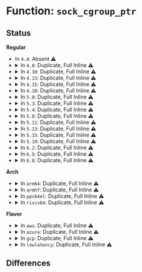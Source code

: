 # Function: <code>sock_cgroup_ptr</code>

## Status
<b>Regular</b>
<ul>
<li>
In <code>4.4</code>: Absent ⚠️
</li>
<li>
<details>
<summary>In <code>4.8</code>: Duplicate, Full Inline ⚠️</summary>

**Collision:** Static Duplication

**Inline:** Full

**Transformation:** False

**Instances:**

```
In kernel/cgroup.c (ffffffff81121805)
Location: include/linux/cgroup.h:593
Inline: True
Inline callers:
  - kernel/cgroup.c:cgroup_sk_free
  - kernel/cgroup.c:cgroup_sk_alloc
```
```
In net/core/filter.c (ffffffff8179b651)
Location: include/linux/cgroup.h:593
Inline: True
Inline callers:
  - net/core/filter.c:bpf_skb_under_cgroup
```
</details>
</li>
<li>
<details>
<summary>In <code>4.10</code>: Duplicate, Full Inline ⚠️</summary>

**Collision:** Static Duplication

**Inline:** Full

**Transformation:** False

**Instances:**

```
In kernel/cgroup.c (ffffffff81129da5)
Location: include/linux/cgroup.h:615
Inline: True
Inline callers:
  - kernel/cgroup.c:cgroup_sk_free
  - kernel/cgroup.c:cgroup_sk_alloc
```
```
In kernel/bpf/cgroup.c (ffffffff81197585)
Location: include/linux/cgroup.h:615
Inline: True
Inline callers:
  - kernel/bpf/cgroup.c:__cgroup_bpf_run_filter_sk
```
```
In net/core/filter.c (ffffffff817c9656)
Location: include/linux/cgroup.h:615
Inline: True
Inline callers:
  - net/core/filter.c:bpf_skb_under_cgroup
```
</details>
</li>
<li>
<details>
<summary>In <code>4.13</code>: Duplicate, Full Inline ⚠️</summary>

**Collision:** Static Duplication

**Inline:** Full

**Transformation:** False

**Instances:**

```
In kernel/cgroup/cgroup.c (ffffffff81128b85)
Location: include/linux/cgroup.h:656
Inline: True
Inline callers:
  - kernel/cgroup/cgroup.c:cgroup_sk_free
  - kernel/cgroup/cgroup.c:cgroup_sk_alloc
```
```
In kernel/bpf/cgroup.c (ffffffff8119f205)
Location: include/linux/cgroup.h:656
Inline: True
Inline callers:
  - kernel/bpf/cgroup.c:__cgroup_bpf_run_filter_sock_ops
  - kernel/bpf/cgroup.c:__cgroup_bpf_run_filter_sk
```
```
In net/core/filter.c (ffffffff817e8590)
Location: include/linux/cgroup.h:656
Inline: True
Inline callers:
  - net/core/filter.c:bpf_skb_under_cgroup
```
</details>
</li>
<li>
<details>
<summary>In <code>4.15</code>: Duplicate, Full Inline ⚠️</summary>

**Collision:** Static Duplication

**Inline:** Full

**Transformation:** False

**Instances:**

```
In kernel/cgroup/cgroup.c (ffffffff811351b5)
Location: include/linux/cgroup.h:764
Inline: True
Inline callers:
  - kernel/cgroup/cgroup.c:cgroup_sk_free
  - kernel/cgroup/cgroup.c:cgroup_sk_alloc
```
```
In kernel/bpf/cgroup.c (ffffffff811b21f6)
Location: include/linux/cgroup.h:764
Inline: True
Inline callers:
  - kernel/bpf/cgroup.c:__cgroup_bpf_run_filter_sock_ops
  - kernel/bpf/cgroup.c:__cgroup_bpf_run_filter_sk
  - kernel/bpf/cgroup.c:__cgroup_bpf_run_filter_skb
```
```
In net/core/filter.c (ffffffff818638f3)
Location: include/linux/cgroup.h:764
Inline: True
Inline callers:
  - net/core/filter.c:bpf_skb_under_cgroup
```
</details>
</li>
<li>
<details>
<summary>In <code>4.18</code>: Duplicate, Full Inline ⚠️</summary>

**Collision:** Static Duplication

**Inline:** Full

**Transformation:** False

**Instances:**

```
In kernel/cgroup/cgroup.c (ffffffff811438d5)
Location: include/linux/cgroup.h:772
Inline: True
Inline callers:
  - kernel/cgroup/cgroup.c:cgroup_sk_free
  - kernel/cgroup/cgroup.c:cgroup_sk_alloc
```
```
In kernel/bpf/cgroup.c (ffffffff811d1785)
Location: include/linux/cgroup.h:772
Inline: True
Inline callers:
  - kernel/bpf/cgroup.c:__cgroup_bpf_run_filter_sock_ops
  - kernel/bpf/cgroup.c:__cgroup_bpf_run_filter_sock_addr
  - kernel/bpf/cgroup.c:__cgroup_bpf_run_filter_sk
  - kernel/bpf/cgroup.c:__cgroup_bpf_run_filter_skb
```
```
In net/core/filter.c (ffffffff818aea66)
Location: include/linux/cgroup.h:772
Inline: True
Inline callers:
  - net/core/filter.c:bpf_skb_cgroup_id
  - net/core/filter.c:bpf_skb_under_cgroup
```
</details>
</li>
<li>
<details>
<summary>In <code>5.0</code>: Duplicate, Full Inline ⚠️</summary>

**Collision:** Static Duplication

**Inline:** Full

**Transformation:** False

**Instances:**

```
In kernel/cgroup/cgroup.c (ffffffff8114f3e5)
Location: include/linux/cgroup.h:810
Inline: True
Inline callers:
  - kernel/cgroup/cgroup.c:cgroup_sk_free
  - kernel/cgroup/cgroup.c:cgroup_sk_alloc
```
```
In kernel/bpf/cgroup.c (ffffffff811e1325)
Location: include/linux/cgroup.h:810
Inline: True
Inline callers:
  - kernel/bpf/cgroup.c:__cgroup_bpf_run_filter_sock_ops
  - kernel/bpf/cgroup.c:__cgroup_bpf_run_filter_sock_addr
  - kernel/bpf/cgroup.c:__cgroup_bpf_run_filter_sk
  - kernel/bpf/cgroup.c:__cgroup_bpf_run_filter_skb
```
```
In net/core/filter.c (ffffffff818d2d6f)
Location: include/linux/cgroup.h:810
Inline: True
Inline callers:
  - net/core/filter.c:bpf_skb_ancestor_cgroup_id
  - net/core/filter.c:bpf_skb_cgroup_id
  - net/core/filter.c:bpf_skb_under_cgroup
```
</details>
</li>
<li>
<details>
<summary>In <code>5.3</code>: Duplicate, Full Inline ⚠️</summary>

**Collision:** Static Duplication

**Inline:** Full

**Transformation:** False

**Instances:**

```
In kernel/cgroup/cgroup.c (ffffffff8115b275)
Location: include/linux/cgroup.h:825
Inline: True
Inline callers:
  - kernel/cgroup/cgroup.c:cgroup_sk_free
  - kernel/cgroup/cgroup.c:cgroup_sk_alloc
  - kernel/cgroup/cgroup.c:cgroup_sk_alloc
```
```
In kernel/bpf/cgroup.c (ffffffff811f821d)
Location: include/linux/cgroup.h:825
Inline: True
Inline callers:
  - kernel/bpf/cgroup.c:__cgroup_bpf_run_filter_getsockopt
  - kernel/bpf/cgroup.c:__cgroup_bpf_run_filter_setsockopt
  - kernel/bpf/cgroup.c:__cgroup_bpf_run_filter_sock_ops
  - kernel/bpf/cgroup.c:__cgroup_bpf_run_filter_sock_addr
  - kernel/bpf/cgroup.c:__cgroup_bpf_run_filter_sk
  - kernel/bpf/cgroup.c:__cgroup_bpf_run_filter_skb
```
```
In net/core/filter.c (ffffffff8191fe62)
Location: include/linux/cgroup.h:825
Inline: True
Inline callers:
  - net/core/filter.c:bpf_skb_ancestor_cgroup_id
  - net/core/filter.c:bpf_skb_cgroup_id
  - net/core/filter.c:bpf_skb_under_cgroup
```
</details>
</li>
<li>
<details>
<summary>In <code>5.4</code>: Duplicate, Full Inline ⚠️</summary>

**Collision:** Static Duplication

**Inline:** Full

**Transformation:** False

**Instances:**

```
In kernel/cgroup/cgroup.c (ffffffff81166f35)
Location: include/linux/cgroup.h:827
Inline: True
Inline callers:
  - kernel/cgroup/cgroup.c:cgroup_sk_free
  - kernel/cgroup/cgroup.c:cgroup_sk_alloc
  - kernel/cgroup/cgroup.c:cgroup_sk_alloc
```
```
In kernel/bpf/cgroup.c (ffffffff81204ec8)
Location: include/linux/cgroup.h:827
Inline: True
Inline callers:
  - kernel/bpf/cgroup.c:__cgroup_bpf_run_filter_getsockopt
  - kernel/bpf/cgroup.c:__cgroup_bpf_run_filter_setsockopt
  - kernel/bpf/cgroup.c:__cgroup_bpf_run_filter_sock_ops
  - kernel/bpf/cgroup.c:__cgroup_bpf_run_filter_sock_addr
  - kernel/bpf/cgroup.c:__cgroup_bpf_run_filter_sk
  - kernel/bpf/cgroup.c:__cgroup_bpf_run_filter_skb
```
```
In net/core/filter.c (ffffffff81952099)
Location: include/linux/cgroup.h:827
Inline: True
Inline callers:
  - net/core/filter.c:bpf_skb_ancestor_cgroup_id
  - net/core/filter.c:bpf_skb_cgroup_id
  - net/core/filter.c:bpf_skb_under_cgroup
```
</details>
</li>
<li>
<details>
<summary>In <code>5.8</code>: Duplicate, Full Inline ⚠️</summary>

**Collision:** Static Duplication

**Inline:** Full

**Transformation:** False

**Instances:**

```
In kernel/cgroup/cgroup.c (ffffffff81178645)
Location: include/linux/cgroup.h:828
Inline: True
Inline callers:
  - kernel/cgroup/cgroup.c:cgroup_sk_free
  - kernel/cgroup/cgroup.c:cgroup_sk_clone
  - kernel/cgroup/cgroup.c:cgroup_sk_clone
```
```
In kernel/bpf/cgroup.c (ffffffff8122c265)
Location: include/linux/cgroup.h:828
Inline: True
Inline callers:
  - kernel/bpf/cgroup.c:__cgroup_bpf_run_filter_getsockopt
  - kernel/bpf/cgroup.c:__cgroup_bpf_run_filter_setsockopt
  - kernel/bpf/cgroup.c:__cgroup_bpf_run_filter_sock_ops
  - kernel/bpf/cgroup.c:__cgroup_bpf_run_filter_sock_addr
  - kernel/bpf/cgroup.c:__cgroup_bpf_run_filter_sk
  - kernel/bpf/cgroup.c:__cgroup_bpf_run_filter_skb
```
```
In net/core/filter.c (ffffffff81a2c14f)
Location: include/linux/cgroup.h:828
Inline: True
Inline callers:
  - net/core/filter.c:bpf_sk_ancestor_cgroup_id
  - net/core/filter.c:bpf_sk_cgroup_id
  - net/core/filter.c:bpf_skb_ancestor_cgroup_id
  - net/core/filter.c:bpf_skb_cgroup_id
  - net/core/filter.c:bpf_skb_under_cgroup
```
</details>
</li>
<li>
<details>
<summary>In <code>5.11</code>: Duplicate, Full Inline ⚠️</summary>

**Collision:** Static Duplication

**Inline:** Full

**Transformation:** False

**Instances:**

```
In kernel/cgroup/cgroup.c (ffffffff811753f5)
Location: include/linux/cgroup.h:828
Inline: True
Inline callers:
  - kernel/cgroup/cgroup.c:cgroup_sk_free
  - kernel/cgroup/cgroup.c:cgroup_sk_clone
  - kernel/cgroup/cgroup.c:cgroup_sk_clone
```
```
In kernel/bpf/cgroup.c (ffffffff81234665)
Location: include/linux/cgroup.h:828
Inline: True
Inline callers:
  - kernel/bpf/cgroup.c:__cgroup_bpf_run_filter_getsockopt
  - kernel/bpf/cgroup.c:__cgroup_bpf_run_filter_setsockopt
  - kernel/bpf/cgroup.c:__cgroup_bpf_run_filter_sock_ops
  - kernel/bpf/cgroup.c:__cgroup_bpf_run_filter_sock_addr
  - kernel/bpf/cgroup.c:__cgroup_bpf_run_filter_sk
  - kernel/bpf/cgroup.c:__cgroup_bpf_run_filter_skb
```
```
In net/core/filter.c (ffffffff81a2e874)
Location: include/linux/cgroup.h:828
Inline: True
Inline callers:
  - net/core/filter.c:bpf_sk_ancestor_cgroup_id
  - net/core/filter.c:bpf_sk_cgroup_id
  - net/core/filter.c:bpf_skb_ancestor_cgroup_id
  - net/core/filter.c:bpf_skb_cgroup_id
  - net/core/filter.c:bpf_skb_under_cgroup
```
```
In net/mptcp/subflow.c (ffffffff81bc35c1)
Location: include/linux/cgroup.h:828
Inline: True
Inline callers:
  - net/mptcp/subflow.c:mptcp_subflow_create_socket
  - net/mptcp/subflow.c:mptcp_subflow_create_socket
```
</details>
</li>
<li>
<details>
<summary>In <code>5.13</code>: Duplicate, Full Inline ⚠️</summary>

**Collision:** Static Duplication

**Inline:** Full

**Transformation:** False

**Instances:**

```
In kernel/cgroup/cgroup.c (ffffffff81175f65)
Location: include/linux/cgroup.h:828
Inline: True
Inline callers:
  - kernel/cgroup/cgroup.c:cgroup_sk_free
  - kernel/cgroup/cgroup.c:cgroup_sk_clone
  - kernel/cgroup/cgroup.c:cgroup_sk_clone
```
```
In kernel/bpf/cgroup.c (ffffffff812390d5)
Location: include/linux/cgroup.h:828
Inline: True
Inline callers:
  - kernel/bpf/cgroup.c:__cgroup_bpf_run_filter_getsockopt_kern
  - kernel/bpf/cgroup.c:__cgroup_bpf_run_filter_getsockopt
  - kernel/bpf/cgroup.c:__cgroup_bpf_run_filter_setsockopt
  - kernel/bpf/cgroup.c:__cgroup_bpf_run_filter_sock_ops
  - kernel/bpf/cgroup.c:__cgroup_bpf_run_filter_sock_addr
  - kernel/bpf/cgroup.c:__cgroup_bpf_run_filter_sk
  - kernel/bpf/cgroup.c:__cgroup_bpf_run_filter_skb
```
```
In net/core/filter.c (ffffffff81a15ebd)
Location: include/linux/cgroup.h:828
Inline: True
Inline callers:
  - net/core/filter.c:bpf_sk_ancestor_cgroup_id
  - net/core/filter.c:bpf_sk_cgroup_id
  - net/core/filter.c:bpf_skb_ancestor_cgroup_id
  - net/core/filter.c:bpf_skb_cgroup_id
  - net/core/filter.c:bpf_skb_under_cgroup
```
```
In net/mptcp/subflow.c (ffffffff81bb3c31)
Location: include/linux/cgroup.h:828
Inline: True
Inline callers:
  - net/mptcp/subflow.c:mptcp_subflow_create_socket
  - net/mptcp/subflow.c:mptcp_subflow_create_socket
```
</details>
</li>
<li>
<details>
<summary>In <code>5.15</code>: Duplicate, Full Inline ⚠️</summary>

**Collision:** Static Duplication

**Inline:** Full

**Transformation:** False

**Instances:**

```
In kernel/cgroup/cgroup.c (ffffffff8119d535)
Location: include/linux/cgroup.h:836
Inline: True
Inline callers:
  - kernel/cgroup/cgroup.c:cgroup_sk_free
  - kernel/cgroup/cgroup.c:cgroup_sk_clone
```
```
In kernel/bpf/cgroup.c (ffffffff812763a1)
Location: include/linux/cgroup.h:836
Inline: True
Inline callers:
  - kernel/bpf/cgroup.c:__cgroup_bpf_run_filter_getsockopt_kern
  - kernel/bpf/cgroup.c:__cgroup_bpf_run_filter_getsockopt
  - kernel/bpf/cgroup.c:__cgroup_bpf_run_filter_setsockopt
  - kernel/bpf/cgroup.c:__cgroup_bpf_run_filter_sock_ops
  - kernel/bpf/cgroup.c:__cgroup_bpf_run_filter_sock_addr
  - kernel/bpf/cgroup.c:__cgroup_bpf_run_filter_sk
  - kernel/bpf/cgroup.c:__cgroup_bpf_run_filter_skb
```
```
In net/core/filter.c (ffffffff81acc057)
Location: include/linux/cgroup.h:836
Inline: True
Inline callers:
  - net/core/filter.c:bpf_sk_ancestor_cgroup_id
  - net/core/filter.c:bpf_sk_cgroup_id
  - net/core/filter.c:bpf_skb_ancestor_cgroup_id
  - net/core/filter.c:bpf_skb_cgroup_id
  - net/core/filter.c:bpf_skb_under_cgroup
```
```
In net/mptcp/subflow.c (ffffffff81c8237f)
Location: include/linux/cgroup.h:836
Inline: True
Inline callers:
  - net/mptcp/subflow.c:mptcp_subflow_create_socket
  - net/mptcp/subflow.c:mptcp_subflow_create_socket
```
</details>
</li>
<li>
<details>
<summary>In <code>5.19</code>: Duplicate, Full Inline ⚠️</summary>

**Collision:** Static Duplication

**Inline:** Full

**Transformation:** False

**Instances:**

```
In kernel/cgroup/cgroup.c (ffffffff811cd875)
Location: include/linux/cgroup.h:833
Inline: True
Inline callers:
  - kernel/cgroup/cgroup.c:cgroup_sk_free
  - kernel/cgroup/cgroup.c:cgroup_sk_clone
```
```
In kernel/bpf/cgroup.c (ffffffff812c5def)
Location: include/linux/cgroup.h:833
Inline: True
Inline callers:
  - kernel/bpf/cgroup.c:__cgroup_bpf_run_filter_getsockopt_kern
  - kernel/bpf/cgroup.c:__cgroup_bpf_run_filter_getsockopt
  - kernel/bpf/cgroup.c:__cgroup_bpf_run_filter_setsockopt
  - kernel/bpf/cgroup.c:__cgroup_bpf_run_filter_sock_ops
  - kernel/bpf/cgroup.c:__cgroup_bpf_run_filter_sock_addr
  - kernel/bpf/cgroup.c:__cgroup_bpf_run_filter_sk
  - kernel/bpf/cgroup.c:__cgroup_bpf_run_filter_skb
```
```
In net/socket.c (ffffffff81be9d2a)
Location: include/linux/cgroup.h:833
Inline: True
Inline callers:
  - net/socket.c:__sys_getsockopt
  - net/socket.c:__sys_setsockopt
```
```
In net/core/filter.c (ffffffff81c488ac)
Location: include/linux/cgroup.h:833
Inline: True
Inline callers:
  - net/core/filter.c:bpf_sk_ancestor_cgroup_id
  - net/core/filter.c:bpf_sk_cgroup_id
  - net/core/filter.c:bpf_skb_ancestor_cgroup_id
  - net/core/filter.c:bpf_skb_cgroup_id
  - net/core/filter.c:bpf_skb_under_cgroup
  - net/core/filter.c:sk_filter_trim_cap
```
```
In net/ipv4/ip_output.c (ffffffff81cd8f43)
Location: include/linux/cgroup.h:833
Inline: True
Inline callers:
  - net/ipv4/ip_output.c:ip_mc_finish_output
  - net/ipv4/ip_output.c:ip_finish_output
```
```
In net/ipv6/ip6_output.c (ffffffff81d8a93a)
Location: include/linux/cgroup.h:833
Inline: True
Inline callers:
  - net/ipv6/ip6_output.c:ip6_finish_output
```
```
In net/mptcp/subflow.c (ffffffff81e280b2)
Location: include/linux/cgroup.h:833
Inline: True
Inline callers:
  - net/mptcp/subflow.c:mptcp_subflow_create_socket
  - net/mptcp/subflow.c:mptcp_subflow_create_socket
```
</details>
</li>
<li>
<details>
<summary>In <code>6.2</code>: Duplicate, Full Inline ⚠️</summary>

**Collision:** Static Duplication

**Inline:** Full

**Transformation:** False

**Instances:**

```
In kernel/cgroup/cgroup.c (ffffffff81210f25)
Location: include/linux/cgroup.h:760
Inline: True
Inline callers:
  - kernel/cgroup/cgroup.c:cgroup_sk_free
  - kernel/cgroup/cgroup.c:cgroup_sk_clone
```
```
In kernel/bpf/cgroup.c (ffffffff8132b36f)
Location: include/linux/cgroup.h:760
Inline: True
Inline callers:
  - kernel/bpf/cgroup.c:__cgroup_bpf_run_filter_getsockopt_kern
  - kernel/bpf/cgroup.c:__cgroup_bpf_run_filter_getsockopt
  - kernel/bpf/cgroup.c:__cgroup_bpf_run_filter_setsockopt
  - kernel/bpf/cgroup.c:__cgroup_bpf_run_filter_sock_ops
  - kernel/bpf/cgroup.c:__cgroup_bpf_run_filter_sock_addr
  - kernel/bpf/cgroup.c:__cgroup_bpf_run_filter_sk
  - kernel/bpf/cgroup.c:__cgroup_bpf_run_filter_skb
  - kernel/bpf/cgroup.c:__cgroup_bpf_run_lsm_socket
  - kernel/bpf/cgroup.c:__cgroup_bpf_run_lsm_sock
```
```
In net/socket.c (ffffffff81d965ea)
Location: include/linux/cgroup.h:760
Inline: True
Inline callers:
  - net/socket.c:__sys_getsockopt
  - net/socket.c:__sys_setsockopt
```
```
In net/core/filter.c (ffffffff81dfd3d2)
Location: include/linux/cgroup.h:760
Inline: True
Inline callers:
  - net/core/filter.c:bpf_sk_ancestor_cgroup_id
  - net/core/filter.c:bpf_sk_cgroup_id
  - net/core/filter.c:bpf_skb_ancestor_cgroup_id
  - net/core/filter.c:bpf_skb_cgroup_id
  - net/core/filter.c:bpf_skb_under_cgroup
  - net/core/filter.c:sk_filter_trim_cap
```
```
In net/ipv4/ip_output.c (ffffffff81e99589)
Location: include/linux/cgroup.h:760
Inline: True
Inline callers:
  - net/ipv4/ip_output.c:ip_mc_finish_output
  - net/ipv4/ip_output.c:ip_finish_output
```
```
In net/ipv6/ip6_output.c (ffffffff81f588ea)
Location: include/linux/cgroup.h:760
Inline: True
Inline callers:
  - net/ipv6/ip6_output.c:ip6_finish_output
```
```
In net/mptcp/subflow.c (ffffffff82000014)
Location: include/linux/cgroup.h:760
Inline: True
Inline callers:
  - net/mptcp/subflow.c:mptcp_subflow_create_socket
  - net/mptcp/subflow.c:mptcp_subflow_create_socket
```
</details>
</li>
<li>
<details>
<summary>In <code>6.5</code>: Duplicate, Full Inline ⚠️</summary>

**Collision:** Static Duplication

**Inline:** Full

**Transformation:** False

**Instances:**

```
In kernel/cgroup/cgroup.c (ffffffff81226915)
Location: include/linux/cgroup.h:758
Inline: True
Inline callers:
  - kernel/cgroup/cgroup.c:cgroup_sk_free
  - kernel/cgroup/cgroup.c:cgroup_sk_clone
```
```
In kernel/bpf/cgroup.c (ffffffff8135b58f)
Location: include/linux/cgroup.h:758
Inline: True
Inline callers:
  - kernel/bpf/cgroup.c:__cgroup_bpf_run_filter_getsockopt_kern
  - kernel/bpf/cgroup.c:__cgroup_bpf_run_filter_getsockopt
  - kernel/bpf/cgroup.c:__cgroup_bpf_run_filter_setsockopt
  - kernel/bpf/cgroup.c:__cgroup_bpf_run_filter_sock_ops
  - kernel/bpf/cgroup.c:__cgroup_bpf_run_filter_sock_addr
  - kernel/bpf/cgroup.c:__cgroup_bpf_run_filter_sk
  - kernel/bpf/cgroup.c:__cgroup_bpf_run_filter_skb
  - kernel/bpf/cgroup.c:__cgroup_bpf_run_lsm_socket
  - kernel/bpf/cgroup.c:__cgroup_bpf_run_lsm_sock
```
```
In net/socket.c (ffffffff81e04c3a)
Location: include/linux/cgroup.h:758
Inline: True
Inline callers:
  - net/socket.c:__sys_getsockopt
  - net/socket.c:__sys_setsockopt
```
```
In net/core/filter.c (ffffffff81e6de9d)
Location: include/linux/cgroup.h:758
Inline: True
Inline callers:
  - net/core/filter.c:bpf_sk_ancestor_cgroup_id
  - net/core/filter.c:bpf_sk_cgroup_id
  - net/core/filter.c:bpf_skb_ancestor_cgroup_id
  - net/core/filter.c:bpf_skb_cgroup_id
  - net/core/filter.c:bpf_skb_under_cgroup
  - net/core/filter.c:sk_filter_trim_cap
```
```
In net/ipv4/ip_output.c (ffffffff81ef7e97)
Location: include/linux/cgroup.h:758
Inline: True
Inline callers:
  - net/ipv4/ip_output.c:ip_mc_finish_output
  - net/ipv4/ip_output.c:ip_finish_output
```
```
In net/ipv6/ip6_output.c (ffffffff81fb864c)
Location: include/linux/cgroup.h:758
Inline: True
Inline callers:
  - net/ipv6/ip6_output.c:ip6_finish_output
```
```
In net/mptcp/subflow.c (ffffffff8207c1e0)
Location: include/linux/cgroup.h:758
Inline: True
Inline callers:
  - net/mptcp/subflow.c:mptcp_subflow_create_socket
  - net/mptcp/subflow.c:mptcp_subflow_create_socket
```
</details>
</li>
<li>
<details>
<summary>In <code>6.8</code>: Duplicate, Full Inline ⚠️</summary>

**Collision:** Static Duplication

**Inline:** Full

**Transformation:** False

**Instances:**

```
In kernel/cgroup/cgroup.c (ffffffff8123e5a5)
Location: include/linux/cgroup.h:756
Inline: True
Inline callers:
  - kernel/cgroup/cgroup.c:cgroup_sk_free
  - kernel/cgroup/cgroup.c:cgroup_sk_clone
```
```
In kernel/bpf/cgroup.c (ffffffff8138421f)
Location: include/linux/cgroup.h:756
Inline: True
Inline callers:
  - kernel/bpf/cgroup.c:__cgroup_bpf_run_filter_getsockopt_kern
  - kernel/bpf/cgroup.c:__cgroup_bpf_run_filter_getsockopt
  - kernel/bpf/cgroup.c:__cgroup_bpf_run_filter_setsockopt
  - kernel/bpf/cgroup.c:__cgroup_bpf_run_filter_sock_ops
  - kernel/bpf/cgroup.c:__cgroup_bpf_run_filter_sock_addr
  - kernel/bpf/cgroup.c:__cgroup_bpf_run_filter_sk
  - kernel/bpf/cgroup.c:__cgroup_bpf_run_filter_skb
  - kernel/bpf/cgroup.c:__cgroup_bpf_run_lsm_socket
  - kernel/bpf/cgroup.c:__cgroup_bpf_run_lsm_sock
```
```
In net/socket.c (ffffffff81ebdb6b)
Location: include/linux/cgroup.h:756
Inline: True
Inline callers:
  - net/socket.c:do_sock_getsockopt
  - net/socket.c:do_sock_setsockopt
```
```
In net/core/filter.c (ffffffff81f2cf2d)
Location: include/linux/cgroup.h:756
Inline: True
Inline callers:
  - net/core/filter.c:bpf_sk_ancestor_cgroup_id
  - net/core/filter.c:bpf_sk_cgroup_id
  - net/core/filter.c:bpf_skb_ancestor_cgroup_id
  - net/core/filter.c:bpf_skb_cgroup_id
  - net/core/filter.c:bpf_skb_under_cgroup
  - net/core/filter.c:sk_filter_trim_cap
```
```
In net/ipv4/ip_output.c (ffffffff81fbbd64)
Location: include/linux/cgroup.h:756
Inline: True
Inline callers:
  - net/ipv4/ip_output.c:ip_mc_finish_output
  - net/ipv4/ip_output.c:ip_finish_output
```
```
In net/ipv6/ip6_output.c (ffffffff82085c39)
Location: include/linux/cgroup.h:756
Inline: True
Inline callers:
  - net/ipv6/ip6_output.c:ip6_finish_output
```
```
In net/mptcp/subflow.c (ffffffff8215169c)
Location: include/linux/cgroup.h:756
Inline: True
Inline callers:
  - net/mptcp/subflow.c:mptcp_subflow_create_socket
  - net/mptcp/subflow.c:mptcp_subflow_create_socket
```
</details>
</li>
</ul>
<b>Arch</b>
<ul>
<li>
<details>
<summary>In <code>arm64</code>: Duplicate, Full Inline ⚠️</summary>

**Collision:** Static Duplication

**Inline:** Full

**Transformation:** False

**Instances:**

```
In kernel/cgroup/cgroup.c (ffff8000101d8e40)
Location: include/linux/cgroup.h:827
Inline: True
Inline callers:
  - kernel/cgroup/cgroup.c:cgroup_sk_free
  - kernel/cgroup/cgroup.c:cgroup_sk_alloc
  - kernel/cgroup/cgroup.c:cgroup_sk_alloc
```
```
In kernel/bpf/cgroup.c (ffff80001028e350)
Location: include/linux/cgroup.h:827
Inline: True
Inline callers:
  - kernel/bpf/cgroup.c:__cgroup_bpf_run_filter_getsockopt
  - kernel/bpf/cgroup.c:__cgroup_bpf_run_filter_setsockopt
  - kernel/bpf/cgroup.c:__cgroup_bpf_run_filter_sock_ops
  - kernel/bpf/cgroup.c:__cgroup_bpf_run_filter_sock_addr
  - kernel/bpf/cgroup.c:__cgroup_bpf_run_filter_sk
  - kernel/bpf/cgroup.c:__cgroup_bpf_run_filter_skb
```
```
In net/core/filter.c (ffff800010bf4274)
Location: include/linux/cgroup.h:827
Inline: True
Inline callers:
  - net/core/filter.c:bpf_skb_ancestor_cgroup_id
  - net/core/filter.c:bpf_skb_cgroup_id
  - net/core/filter.c:bpf_skb_under_cgroup
```
</details>
</li>
<li>
<details>
<summary>In <code>armhf</code>: Duplicate, Full Inline ⚠️</summary>

**Collision:** Static Duplication

**Inline:** Full

**Transformation:** False

**Instances:**

```
In kernel/cgroup/cgroup.c (c041bc6c)
Location: include/linux/cgroup.h:827
Inline: True
Inline callers:
  - kernel/cgroup/cgroup.c:cgroup_sk_free
  - kernel/cgroup/cgroup.c:cgroup_sk_alloc
  - kernel/cgroup/cgroup.c:cgroup_sk_alloc
```
```
In kernel/bpf/cgroup.c (c04bd2fc)
Location: include/linux/cgroup.h:827
Inline: True
Inline callers:
  - kernel/bpf/cgroup.c:__cgroup_bpf_run_filter_getsockopt
  - kernel/bpf/cgroup.c:__cgroup_bpf_run_filter_setsockopt
  - kernel/bpf/cgroup.c:__cgroup_bpf_run_filter_sock_ops
  - kernel/bpf/cgroup.c:__cgroup_bpf_run_filter_sock_addr
  - kernel/bpf/cgroup.c:__cgroup_bpf_run_filter_sk
  - kernel/bpf/cgroup.c:__cgroup_bpf_run_filter_skb
```
```
In net/core/filter.c (c0d0ca48)
Location: include/linux/cgroup.h:827
Inline: True
Inline callers:
  - net/core/filter.c:bpf_skb_ancestor_cgroup_id
  - net/core/filter.c:bpf_skb_cgroup_id
  - net/core/filter.c:bpf_skb_under_cgroup
```
</details>
</li>
<li>
<details>
<summary>In <code>ppc64el</code>: Duplicate, Full Inline ⚠️</summary>

**Collision:** Static Duplication

**Inline:** Full

**Transformation:** False

**Instances:**

```
In kernel/cgroup/cgroup.c (c0000000002462d0)
Location: include/linux/cgroup.h:827
Inline: True
Inline callers:
  - kernel/cgroup/cgroup.c:cgroup_sk_free
  - kernel/cgroup/cgroup.c:cgroup_sk_alloc
  - kernel/cgroup/cgroup.c:cgroup_sk_alloc
```
```
In kernel/bpf/cgroup.c (c000000000339d40)
Location: include/linux/cgroup.h:827
Inline: True
Inline callers:
  - kernel/bpf/cgroup.c:__cgroup_bpf_run_filter_getsockopt
  - kernel/bpf/cgroup.c:__cgroup_bpf_run_filter_setsockopt
  - kernel/bpf/cgroup.c:__cgroup_bpf_run_filter_sock_ops
  - kernel/bpf/cgroup.c:__cgroup_bpf_run_filter_sock_addr
  - kernel/bpf/cgroup.c:__cgroup_bpf_run_filter_sk
  - kernel/bpf/cgroup.c:__cgroup_bpf_run_filter_skb
```
```
In net/core/filter.c (c000000000cd93c8)
Location: include/linux/cgroup.h:827
Inline: True
Inline callers:
  - net/core/filter.c:bpf_skb_ancestor_cgroup_id
  - net/core/filter.c:bpf_skb_cgroup_id
  - net/core/filter.c:bpf_skb_under_cgroup
```
</details>
</li>
<li>
<details>
<summary>In <code>riscv64</code>: Duplicate, Full Inline ⚠️</summary>

**Collision:** Static Duplication

**Inline:** Full

**Transformation:** False

**Instances:**

```
In kernel/cgroup/cgroup.c (ffffffe000151dbc)
Location: include/linux/cgroup.h:827
Inline: True
Inline callers:
  - kernel/cgroup/cgroup.c:cgroup_sk_free
  - kernel/cgroup/cgroup.c:cgroup_sk_alloc
  - kernel/cgroup/cgroup.c:cgroup_sk_alloc
```
```
In kernel/bpf/cgroup.c (ffffffe0001c1536)
Location: include/linux/cgroup.h:827
Inline: True
Inline callers:
  - kernel/bpf/cgroup.c:__cgroup_bpf_run_filter_getsockopt
  - kernel/bpf/cgroup.c:__cgroup_bpf_run_filter_setsockopt
  - kernel/bpf/cgroup.c:__cgroup_bpf_run_filter_sock_ops
  - kernel/bpf/cgroup.c:__cgroup_bpf_run_filter_sock_addr
  - kernel/bpf/cgroup.c:__cgroup_bpf_run_filter_sk
  - kernel/bpf/cgroup.c:__cgroup_bpf_run_filter_skb
```
```
In net/core/filter.c (ffffffe00077572a)
Location: include/linux/cgroup.h:827
Inline: True
Inline callers:
  - net/core/filter.c:bpf_skb_ancestor_cgroup_id
  - net/core/filter.c:bpf_skb_cgroup_id
  - net/core/filter.c:bpf_skb_under_cgroup
```
</details>
</li>
</ul>
<b>Flavor</b>
<ul>
<li>
<details>
<summary>In <code>aws</code>: Duplicate, Full Inline ⚠️</summary>

**Collision:** Static Duplication

**Inline:** Full

**Transformation:** False

**Instances:**

```
In kernel/cgroup/cgroup.c (ffffffff8115f555)
Location: include/linux/cgroup.h:827
Inline: True
Inline callers:
  - kernel/cgroup/cgroup.c:cgroup_sk_free
  - kernel/cgroup/cgroup.c:cgroup_sk_alloc
  - kernel/cgroup/cgroup.c:cgroup_sk_alloc
```
```
In kernel/bpf/cgroup.c (ffffffff811fd4e8)
Location: include/linux/cgroup.h:827
Inline: True
Inline callers:
  - kernel/bpf/cgroup.c:__cgroup_bpf_run_filter_getsockopt
  - kernel/bpf/cgroup.c:__cgroup_bpf_run_filter_setsockopt
  - kernel/bpf/cgroup.c:__cgroup_bpf_run_filter_sock_ops
  - kernel/bpf/cgroup.c:__cgroup_bpf_run_filter_sock_addr
  - kernel/bpf/cgroup.c:__cgroup_bpf_run_filter_sk
  - kernel/bpf/cgroup.c:__cgroup_bpf_run_filter_skb
```
```
In net/core/filter.c (ffffffff818f2069)
Location: include/linux/cgroup.h:827
Inline: True
Inline callers:
  - net/core/filter.c:bpf_skb_ancestor_cgroup_id
  - net/core/filter.c:bpf_skb_cgroup_id
  - net/core/filter.c:bpf_skb_under_cgroup
```
</details>
</li>
<li>
<details>
<summary>In <code>azure</code>: Duplicate, Full Inline ⚠️</summary>

**Collision:** Static Duplication

**Inline:** Full

**Transformation:** False

**Instances:**

```
In kernel/cgroup/cgroup.c (ffffffff811527e5)
Location: include/linux/cgroup.h:827
Inline: True
Inline callers:
  - kernel/cgroup/cgroup.c:cgroup_sk_free
  - kernel/cgroup/cgroup.c:cgroup_sk_alloc
  - kernel/cgroup/cgroup.c:cgroup_sk_alloc
```
```
In kernel/bpf/cgroup.c (ffffffff811f0238)
Location: include/linux/cgroup.h:827
Inline: True
Inline callers:
  - kernel/bpf/cgroup.c:__cgroup_bpf_run_filter_getsockopt
  - kernel/bpf/cgroup.c:__cgroup_bpf_run_filter_setsockopt
  - kernel/bpf/cgroup.c:__cgroup_bpf_run_filter_sock_ops
  - kernel/bpf/cgroup.c:__cgroup_bpf_run_filter_sock_addr
  - kernel/bpf/cgroup.c:__cgroup_bpf_run_filter_sk
  - kernel/bpf/cgroup.c:__cgroup_bpf_run_filter_skb
```
```
In net/core/filter.c (ffffffff818abe99)
Location: include/linux/cgroup.h:827
Inline: True
Inline callers:
  - net/core/filter.c:bpf_skb_ancestor_cgroup_id
  - net/core/filter.c:bpf_skb_cgroup_id
  - net/core/filter.c:bpf_skb_under_cgroup
```
</details>
</li>
<li>
<details>
<summary>In <code>gcp</code>: Duplicate, Full Inline ⚠️</summary>

**Collision:** Static Duplication

**Inline:** Full

**Transformation:** False

**Instances:**

```
In kernel/cgroup/cgroup.c (ffffffff8115d325)
Location: include/linux/cgroup.h:827
Inline: True
Inline callers:
  - kernel/cgroup/cgroup.c:cgroup_sk_free
  - kernel/cgroup/cgroup.c:cgroup_sk_alloc
  - kernel/cgroup/cgroup.c:cgroup_sk_alloc
```
```
In kernel/bpf/cgroup.c (ffffffff811fb2b8)
Location: include/linux/cgroup.h:827
Inline: True
Inline callers:
  - kernel/bpf/cgroup.c:__cgroup_bpf_run_filter_getsockopt
  - kernel/bpf/cgroup.c:__cgroup_bpf_run_filter_setsockopt
  - kernel/bpf/cgroup.c:__cgroup_bpf_run_filter_sock_ops
  - kernel/bpf/cgroup.c:__cgroup_bpf_run_filter_sock_addr
  - kernel/bpf/cgroup.c:__cgroup_bpf_run_filter_sk
  - kernel/bpf/cgroup.c:__cgroup_bpf_run_filter_skb
```
```
In net/core/filter.c (ffffffff81943099)
Location: include/linux/cgroup.h:827
Inline: True
Inline callers:
  - net/core/filter.c:bpf_skb_ancestor_cgroup_id
  - net/core/filter.c:bpf_skb_cgroup_id
  - net/core/filter.c:bpf_skb_under_cgroup
```
</details>
</li>
<li>
<details>
<summary>In <code>lowlatency</code>: Duplicate, Full Inline ⚠️</summary>

**Collision:** Static Duplication

**Inline:** Full

**Transformation:** False

**Instances:**

```
In kernel/cgroup/cgroup.c (ffffffff8116a525)
Location: include/linux/cgroup.h:827
Inline: True
Inline callers:
  - kernel/cgroup/cgroup.c:cgroup_sk_free
  - kernel/cgroup/cgroup.c:cgroup_sk_alloc
  - kernel/cgroup/cgroup.c:cgroup_sk_alloc
```
```
In kernel/bpf/cgroup.c (ffffffff81209e28)
Location: include/linux/cgroup.h:827
Inline: True
Inline callers:
  - kernel/bpf/cgroup.c:__cgroup_bpf_run_filter_getsockopt
  - kernel/bpf/cgroup.c:__cgroup_bpf_run_filter_setsockopt
  - kernel/bpf/cgroup.c:__cgroup_bpf_run_filter_sock_ops
  - kernel/bpf/cgroup.c:__cgroup_bpf_run_filter_sock_addr
  - kernel/bpf/cgroup.c:__cgroup_bpf_run_filter_sk
  - kernel/bpf/cgroup.c:__cgroup_bpf_run_filter_skb
```
```
In net/core/filter.c (ffffffff81964989)
Location: include/linux/cgroup.h:827
Inline: True
Inline callers:
  - net/core/filter.c:bpf_skb_ancestor_cgroup_id
  - net/core/filter.c:bpf_skb_cgroup_id
  - net/core/filter.c:bpf_skb_under_cgroup
```
</details>
</li>
</ul>

## Differences
